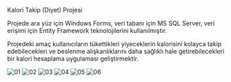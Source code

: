 Kalori Takip (Diyet) Projesi

Projede ara yüz için Windows Forms, veri tabanı için MS SQL Server, veri erişimi için Entity Framework teknolojilerini kullanılmıştır.

Projedeki amaç kullanıcıların tükettikleri yiyeceklerin kalorisini kolayca takip edebilecekleri ve beslenme alışkanlıklarını daha sağlıklı hale getirebilecekleri bir kalori hesaplama uygulaması geliştirmektir.

![01](https://github.com/user-attachments/assets/323f8747-c4d4-45e7-b27d-817d90638e7e)
![02](https://github.com/user-attachments/assets/2b0688e0-477b-402c-9444-48dcc9aa8423)
![03](https://github.com/user-attachments/assets/b1582550-b0b3-4877-8cdf-a402c955c261)
![04](https://github.com/user-attachments/assets/151347fe-22d3-48bf-93d0-e965af6457fb)
![05](https://github.com/user-attachments/assets/8ccddbfe-f870-4782-a212-9d551a5c5ac6)
![06](https://github.com/user-attachments/assets/e4568a23-d946-4fdf-9d35-e54eebb8aa3f)
